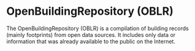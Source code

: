 # OpenBuildingRepository (OBLR)
The OpenBuildingRepository (OBLR) is a compilation of building records (mainly footprints) from open data sources. It includes only data or information that was already available to the public on the Internet.
